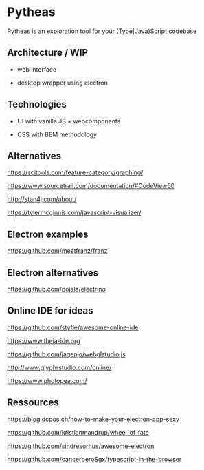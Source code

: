 # Pytheas

Pytheas is an exploration tool for your (Type|Java)Script codebase

## Architecture / WIP

-   web interface

-   desktop wrapper using electron

## Technologies

-   UI with vanilla JS + webcomponents

-   CSS with BEM methodology

## Alternatives

https://scitools.com/feature-category/graphing/

https://www.sourcetrail.com/documentation/#CodeView60

http://stan4j.com/about/

https://tylermcginnis.com/javascript-visualizer/

## Electron examples

https://github.com/meetfranz/franz

## Electron alternatives

https://github.com/pojala/electrino

## Online IDE for ideas

https://github.com/styfle/awesome-online-ide

https://www.theia-ide.org

https://github.com/jagenjo/webglstudio.js

http://www.glyphrstudio.com/online/

https://www.photopea.com/

## Ressources

https://blog.dcpos.ch/how-to-make-your-electron-app-sexy

https://github.com/kristianmandrup/wheel-of-fate

https://github.com/sindresorhus/awesome-electron

https://github.com/cancerberoSgx/typescript-in-the-browser
